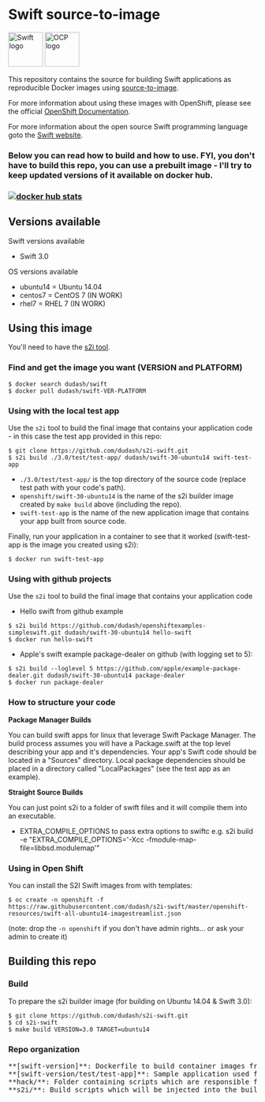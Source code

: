# Swift source-to-image

<img src="https://swift.org/assets/images/swift.svg" alt="Swift logo" height="70" >
<img src="https://www.openshift.com/images/logos/openshift/Logotype_RH_OpenShift_wLogo_RGB_Gray.svg" alt="OCP logo" height="70" >

This repository contains the source for building Swift applications as reproducible Docker images using [source-to-image](https://github.com/openshift/source-to-image).

For more information about using these images with OpenShift, please see the
official [OpenShift Documentation](https://docs.openshift.org/latest/architecture/core_concepts/builds_and_image_streams.html#source-build).

For more information about the open source Swift programming language goto the [Swift website](https://swift.org).


<h3>Below you can read how to build and how to use.  FYI, you don't have to build this repo, you can use a prebuilt image - I'll try to keep updated versions of it available on docker hub.<h3>

[![docker hub stats](http://dockeri.co/image/dudash/swift-30-ubuntu14)](https://hub.docker.com/r/dudash/swift-30-ubuntu/)


## Versions available

Swift versions available
* Swift 3.0

OS versions available
* ubuntu14 = Ubuntu 14.04
* centos7 = CentOS 7 (IN WORK)
* rhel7 = RHEL 7 (IN WORK)


## Using this image

You'll need to have the [s2i tool](https://github.com/openshift/source-to-image).

### Find and get the image you want (VERSION and PLATFORM)

```shell
$ docker search dudash/swift
$ docker pull dudash/swift-VER-PLATFORM
```

### Using with the local test app
Use the `s2i` tool to build the final image that contains your application code - in this case the test app provided in this repo:

```shell
$ git clone https://github.com/dudash/s2i-swift.git
$ s2i build ./3.0/test/test-app/ dudash/swift-30-ubuntu14 swift-test-app
```
* `./3.0/test/test-app/` is the top directory of the source code (replace test path with your code's path).
* `openshift/swift-30-ubuntu14` is the name of the s2i builder image created by `make build` above (including the repo).
* `swift-test-app` is the name of the new application image that contains your app built from source code.

Finally, run your application in a container to see that it worked (swift-test-app is the image you created using s2i):
```shell
$ docker run swift-test-app
```

### Using with github projects

Use the `s2i` tool to build the final image that contains your application code

* Hello swift from github example
```shell
$ s2i build https://github.com/dudash/openshiftexamples-simpleswift.git dudash/swift-30-ubuntu14 hello-swift
$ docker run hello-swift
```
* Apple's swift example package-dealer on github (with logging set to 5):
```shell
$ s2i build --loglevel 5 https://github.com/apple/example-package-dealer.git dudash/swift-30-ubuntu14 package-dealer
$ docker run package-dealer
```

### How to structure your code

**Package Manager Builds**

You can build swift apps for linux that leverage Swift Package Manager.  The build process assumes you will have a Package.swift at the top level describing your app and it's dependencies.  Your app's Swift code should be located in a "Sources" directory.  Local package dependencies should be placed in a directory called "LocalPackages" (see the test app as an example).

**Straight Source Builds**

You can just point s2i to a folder of swift files and it will compile them into an executable.

* EXTRA_COMPILE_OPTIONS to pass extra options to swiftc
  e.g. s2i build -e "EXTRA_COMPILE_OPTIONS='-Xcc -fmodule-map-file=libbsd.modulemap'"


### Using in Open Shift

You can install the S2I Swift images from with templates:
```shell
$ oc create -n openshift -f https://raw.githubusercontent.com/dudash/s2i-swift/master/openshift-resources/swift-all-ubuntu14-imagestreamlist.json
```
(note: drop the ```-n openshift``` if you don't have admin rights... or ask your admin to create it)

## Building this repo

### Build 
To prepare the s2i builder image (for building on Ubuntu 14.04 & Swift 3.0):
```shell
$ git clone https://github.com/dudash/s2i-swift.git
$ cd s2i-swift
$ make build VERSION=3.0 TARGET=ubuntu14
```

### Repo organization
<pre>
**[swift-version]**: Dockerfile to build container images from
**[swift-version/test/test-app]**: Sample application used for tests
**hack/**: Folder containing scripts which are responsible for the build and test actions performed by the Makefile
**s2i/**: Build scripts which will be injected into the builder image and executed during application source code builds
</pre>

